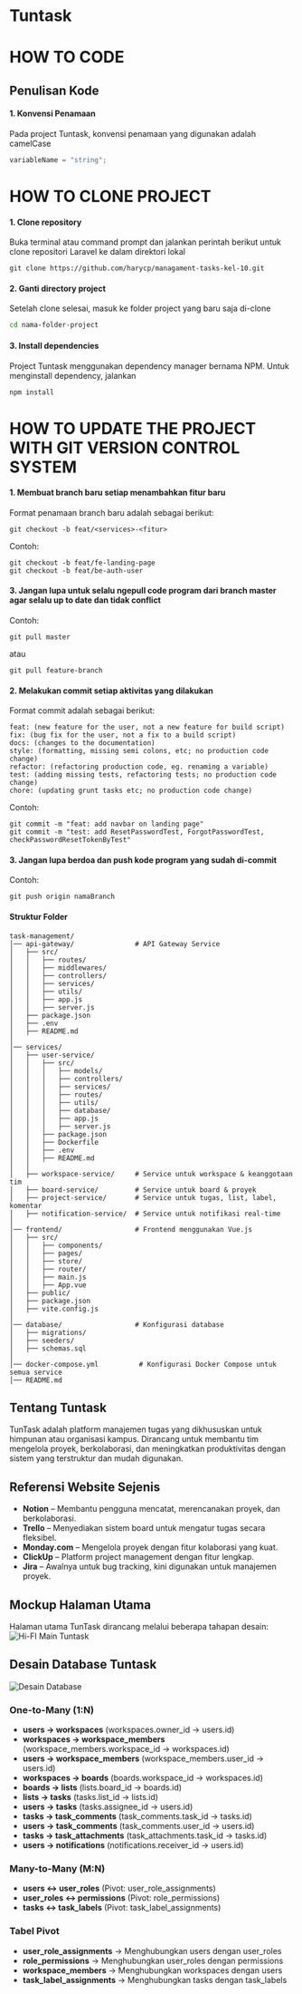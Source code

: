 # Tuntask

# HOW TO CODE

## Penulisan Kode

#### 1. Konvensi Penamaan

Pada project Tuntask, konvensi penamaan yang digunakan adalah camelCase

```javascript
variableName = "string";
```

# HOW TO CLONE PROJECT

#### 1. Clone repository

Buka terminal atau command prompt dan jalankan perintah berikut untuk clone repositori Laravel ke dalam direktori lokal

```git
git clone https://github.com/harycp/managament-tasks-kel-10.git
```

#### 2. Ganti directory project

Setelah clone selesai, masuk ke folder project yang baru saja di-clone

```bash
cd nama-folder-project
```

#### 3. Install dependencies

Project Tuntask menggunakan dependency manager bernama NPM. Untuk menginstall dependency, jalankan

```bash
npm install
```

# HOW TO UPDATE THE PROJECT WITH GIT VERSION CONTROL SYSTEM

#### 1. Membuat branch baru setiap menambahkan fitur baru

Format penamaan branch baru adalah sebagai berikut:

```
git checkout -b feat/<services>-<fitur>
```

Contoh:

```git
git checkout -b feat/fe-landing-page
git checkout -b feat/be-auth-user
```

#### 3. Jangan lupa untuk selalu ngepull code program dari branch master agar selalu up to date dan tidak conflict

Contoh:

```git
git pull master
```

atau

```git
git pull feature-branch
```

#### 2. Melakukan commit setiap aktivitas yang dilakukan

Format commit adalah sebagai berikut:

```
feat: (new feature for the user, not a new feature for build script)
fix: (bug fix for the user, not a fix to a build script)
docs: (changes to the documentation)
style: (formatting, missing semi colons, etc; no production code change)
refactor: (refactoring production code, eg. renaming a variable)
test: (adding missing tests, refactoring tests; no production code change)
chore: (updating grunt tasks etc; no production code change)
```

Contoh:

```git
git commit -m "feat: add navbar on landing page"
git commit -m "test: add ResetPasswordTest, ForgotPasswordTest, checkPasswordResetTokenByTest"
```

#### 3. Jangan lupa berdoa dan push kode program yang sudah di-commit

Contoh:

```git
git push origin namaBranch
```

#### Struktur Folder

```
task-management/
│── api-gateway/               # API Gateway Service
│   ├── src/
│   │   ├── routes/
│   │   ├── middlewares/
│   │   ├── controllers/
│   │   ├── services/
│   │   ├── utils/
│   │   ├── app.js
│   │   ├── server.js
│   ├── package.json
│   ├── .env
│   ├── README.md
│
│── services/
│   ├── user-service/
│   │   ├── src/
│   │   │   ├── models/
│   │   │   ├── controllers/
│   │   │   ├── services/
│   │   │   ├── routes/
│   │   │   ├── utils/
│   │   │   ├── database/
│   │   │   ├── app.js
│   │   │   ├── server.js
│   │   ├── package.json
│   │   ├── Dockerfile
│   │   ├── .env
│   │   ├── README.md
│   │
│   ├── workspace-service/     # Service untuk workspace & keanggotaan tim
│   ├── board-service/         # Service untuk board & proyek
│   ├── project-service/       # Service untuk tugas, list, label, komentar
│   ├── notification-service/  # Service untuk notifikasi real-time
│
│── frontend/                  # Frontend menggunakan Vue.js
│   ├── src/
│   │   ├── components/
│   │   ├── pages/
│   │   ├── store/
│   │   ├── router/
│   │   ├── main.js
│   │   ├── App.vue
│   ├── public/
│   ├── package.json
│   ├── vite.config.js
│
│── database/                  # Konfigurasi database
│   ├── migrations/
│   ├── seeders/
│   ├── schemas.sql
│
│── docker-compose.yml          # Konfigurasi Docker Compose untuk semua service
│── README.md

```

## Tentang Tuntask

TunTask adalah platform manajemen tugas yang dikhususkan untuk himpunan atau organisasi kampus. Dirancang untuk membantu tim mengelola proyek, berkolaborasi, dan meningkatkan produktivitas dengan sistem yang terstruktur dan mudah digunakan.

## Referensi Website Sejenis

- **Notion** – Membantu pengguna mencatat, merencanakan proyek, dan berkolaborasi.
- **Trello** – Menyediakan sistem board untuk mengatur tugas secara fleksibel.
- **Monday.com** – Mengelola proyek dengan fitur kolaborasi yang kuat.
- **ClickUp** – Platform project management dengan fitur lengkap.
- **Jira** – Awalnya untuk bug tracking, kini digunakan untuk manajemen proyek.

## Mockup Halaman Utama

Halaman utama TunTask dirancang melalui beberapa tahapan desain:
![Hi-FI Main Tuntask](hi-fimockuptuntask.png)

## Desain Database Tuntask

![Desain Database](DATABASEDIAGRAMTUNTASK.png)

### One-to-Many (1:N)

- **users → workspaces** (workspaces.owner_id → users.id)
- **workspaces → workspace_members** (workspace_members.workspace_id → workspaces.id)
- **users → workspace_members** (workspace_members.user_id → users.id)
- **workspaces → boards** (boards.workspace_id → workspaces.id)
- **boards → lists** (lists.board_id → boards.id)
- **lists → tasks** (tasks.list_id → lists.id)
- **users → tasks** (tasks.assignee_id → users.id)
- **tasks → task_comments** (task_comments.task_id → tasks.id)
- **users → task_comments** (task_comments.user_id → users.id)
- **tasks → task_attachments** (task_attachments.task_id → tasks.id)
- **users → notifications** (notifications.receiver_id → users.id)

### Many-to-Many (M:N)

- **users ↔ user_roles** (Pivot: user_role_assignments)
- **user_roles ↔ permissions** (Pivot: role_permissions)
- **tasks ↔ task_labels** (Pivot: task_label_assignments)

### Tabel Pivot

- **user_role_assignments** → Menghubungkan users dengan user_roles
- **role_permissions** → Menghubungkan user_roles dengan permissions
- **workspace_members** → Menghubungkan workspaces dengan users
- **task_label_assignments** → Menghubungkan tasks dengan task_labels
